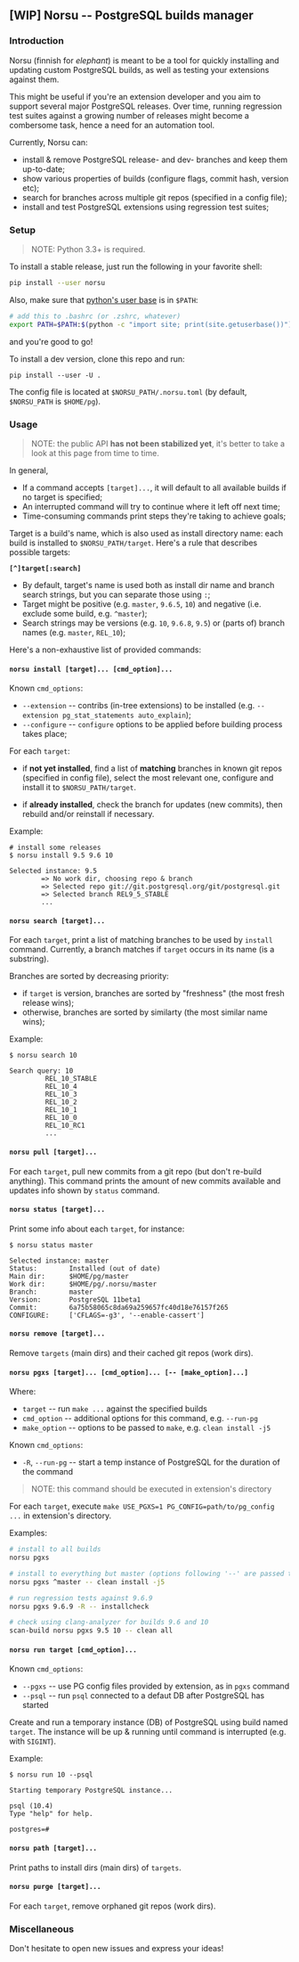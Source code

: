 ## [WIP] Norsu -- PostgreSQL builds manager

### Introduction

Norsu (finnish for *elephant*) is meant to be a tool for quickly installing
and updating custom PostgreSQL builds, as well as testing your extensions
against them.

This might be useful if you're an extension developer and you aim to support
several major PostgreSQL releases. Over time, running regression test suites
against a growing number of releases might become a combersome task, hence a
need for an automation tool.

Currently, Norsu can:

* install & remove PostgreSQL release- and dev- branches and keep them up-to-date;
* show various properties of builds (configure flags, commit hash, version etc);
* search for branches across multiple git repos (specified in a config file);
* install and test PostgreSQL extensions using regression test suites;

### Setup

> NOTE: Python 3.3+ is required.

To install a stable release, just run the following in your favorite shell:

```bash
pip install --user norsu
```

Also, make sure that [python's user base](https://pip.readthedocs.io/en/latest/user_guide/#user-installs) is in `$PATH`:

```bash
# add this to .bashrc (or .zshrc, whatever)
export PATH=$PATH:$(python -c "import site; print(site.getuserbase())")/bin
```

and you're good to go!


To install a dev version, clone this repo and run:

```
pip install --user -U .
```

The config file is located at `$NORSU_PATH/.norsu.toml` (by default, `$NORSU_PATH` is `$HOME/pg`).

### Usage

> NOTE: the public API **has not been stabilized yet**, it's better to take a look at this page from time to time.

In general,

* If a command accepts `[target]...`, it will default to all available builds if no target is specified;
* An interrupted command will try to continue where it left off next time;
* Time-consuming commands print steps they're taking to achieve goals;

Target is a build's name, which is also used as install directory name: each build is installed to `$NORSU_PATH/target`.
Here's a rule that describes possible targets:

**`[^]target[:search]`**

* By default, target's name is used both as install dir name and branch search strings, but you can separate those using `:`;
* Target might be positive (e.g. `master`, `9.6.5`, `10`) and negative (i.e. exclude some build, e.g. `^master`);
* Search strings may be versions (e.g. `10`, `9.6.8`, `9.5`) or (parts of) branch names (e.g. `master`, `REL_10`);

Here's a non-exhaustive list of provided commands:

#### `norsu install [target]... [cmd_option]...`

Known `cmd_options`:

* `--extension` -- contribs (in-tree extensions) to be installed (e.g. `--extension pg_stat_statements auto_explain`);
* `--configure` -- `configure` options to be applied before building process takes place;

For each `target`:

* if **not yet installed**, find a list of **matching** branches in known git repos (specified in config file),
select the most relevant one, configure and install it to `$NORSU_PATH/target`.

* if **already installed**, check the branch for updates (new commits), then rebuild and/or reinstall if necessary.

Example:

```
# install some releases
$ norsu install 9.5 9.6 10

Selected instance: 9.5
        => No work dir, choosing repo & branch
        => Selected repo git://git.postgresql.org/git/postgresql.git
        => Selected branch REL9_5_STABLE
        ...
```

#### `norsu search [target]...`

For each `target`, print a list of matching branches to be used by `install` command.
Currently, a branch matches if `target` occurs in its name (is a substring).

Branches are sorted by decreasing priority:
* if `target` is version, branches are sorted by "freshness" (the most fresh release wins);
* otherwise, branches are sorted by similarty (the most similar name wins);

Example:

```
$ norsu search 10

Search query: 10
         REL_10_STABLE
         REL_10_4
         REL_10_3
         REL_10_2
         REL_10_1
         REL_10_0
         REL_10_RC1
         ...
```

#### `norsu pull [target]...`

For each `target`, pull new commits from a git repo (but don't re-build anything).
This command prints the amount of new commits available and updates info shown by `status` command.

#### `norsu status [target]...`

Print some info about each `target`, for instance:

```
$ norsu status master

Selected instance: master
Status:        Installed (out of date)
Main dir:      $HOME/pg/master
Work dir:      $HOME/pg/.norsu/master
Branch:        master
Version:       PostgreSQL 11beta1
Commit:        6a75b58065c8da69a259657fc40d18e76157f265
CONFIGURE:     ['CFLAGS=-g3', '--enable-cassert']
```

#### `norsu remove [target]...`

Remove `targets` (main dirs) and their cached git repos (work dirs).

#### `norsu pgxs [target]... [cmd_option]... [-- [make_option]...]`

Where:

* `target` -- run `make ...` against the specified builds
* `cmd_option` -- additional options for this command, e.g. `--run-pg`
* `make_option` -- options to be passed to `make`, e.g. `clean install -j5`

Known `cmd_options`:

* `-R`, `--run-pg` -- start a temp instance of PostgreSQL for the duration of the command

> NOTE: this command should be executed in extension's directory

For each `target`, execute `make USE_PGXS=1 PG_CONFIG=path/to/pg_config ...` in extension's directory.

Examples:

```bash
# install to all builds
norsu pgxs

# install to everything but master (options following '--' are passed to make)
norsu pgxs ^master -- clean install -j5

# run regression tests against 9.6.9
norsu pgxs 9.6.9 -R -- installcheck

# check using clang-analyzer for builds 9.6 and 10
scan-build norsu pgxs 9.5 10 -- clean all
```

#### `norsu run target [cmd_option]...`

Known `cmd_options`:

* `--pgxs` -- use PG config files provided by extension, as in `pgxs` command
* `--psql` -- run `psql` connected to a defaut DB after PostgreSQL has started

Create and run a temporary instance (DB) of PostgreSQL using build named `target`.
The instance will be up & running until command is interrupted (e.g. with `SIGINT`).

Example:

```
$ norsu run 10 --psql

Starting temporary PostgreSQL instance...

psql (10.4)
Type "help" for help.

postgres=#
```

#### `norsu path [target]...`

Print paths to install dirs (main dirs) of `targets`.

#### `norsu purge [target]...`

For each `target`, remove orphaned git repos (work dirs).


### Miscellaneous

Don't hesitate to open new issues and express your ideas!
